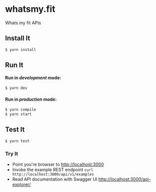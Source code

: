 # whatsmy.fit

Whats my fit APIs

## Install It
```bash
$ yarn install
```

## Run It
#### Run in *development* mode:

```bash
$ yarn dev
```

#### Run in *production* mode:

```bash
$ yarn compile
$ yarn start
```

## Test It

```bash
$ yarn test
```

### Try It
* Point you're browser to [http://localhost:3000](http://localhost:3000)
* Invoke the example REST endpoint `curl http://localhost:3000/api/v1/examples`
* Read API documentation with Swagger UI [http://localhost:3000/api-explorer/](http://localhost:3000/api-explorer/)
